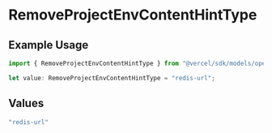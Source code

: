 # RemoveProjectEnvContentHintType

## Example Usage

```typescript
import { RemoveProjectEnvContentHintType } from "@vercel/sdk/models/operations/removeprojectenv.js";

let value: RemoveProjectEnvContentHintType = "redis-url";
```

## Values

```typescript
"redis-url"
```